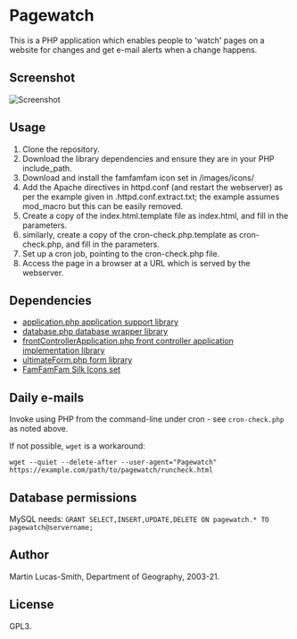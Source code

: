Pagewatch
=========

This is a PHP application which enables people to 'watch' pages on a website for changes and get e-mail alerts when a change happens.

Screenshot
----------

![Screenshot](screenshot.png)


Usage
-----

1. Clone the repository.
2. Download the library dependencies and ensure they are in your PHP include_path.
3. Download and install the famfamfam icon set in /images/icons/
4. Add the Apache directives in httpd.conf (and restart the webserver) as per the example given in .httpd.conf.extract.txt; the example assumes mod_macro but this can be easily removed.
5. Create a copy of the index.html.template file as index.html, and fill in the parameters.
6. similarly, create a copy of the cron-check.php.template as cron-check.php, and fill in the parameters.
7. Set up a cron job, pointing to the cron-check.php file.
8. Access the page in a browser at a URL which is served by the webserver.


Dependencies
------------

* [application.php application support library](https://download.geog.cam.ac.uk/projects/application/)
* [database.php database wrapper library](https://download.geog.cam.ac.uk/projects/database/)
* [frontControllerApplication.php front controller application implementation library](https://download.geog.cam.ac.uk/projects/frontcontrollerapplication/)
* [ultimateForm.php form library](https://download.geog.cam.ac.uk/projects/ultimateform/)
* [FamFamFam Silk Icons set](http://www.famfamfam.com/lab/icons/silk/)



Daily e-mails
-------------

Invoke using PHP from the command-line under cron - see `cron-check.php` as noted above.

If not possible, `wget` is a workaround:

`wget --quiet --delete-after --user-agent="Pagewatch" https://example.com/path/to/pagewatch/runcheck.html`



Database permissions
--------------------

MySQL needs:
`GRANT SELECT,INSERT,UPDATE,DELETE ON pagewatch.* TO pagewatch@servername;`



Author
------

Martin Lucas-Smith, Department of Geography, 2003-21.


License
-------

GPL3.

